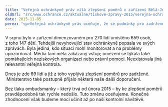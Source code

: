 ```yaml
---
title: "Veřejná ochránkyně práv vítá zlepšení poměrů v zařízení Bělá-Jezová"
oldUrl: "src/www.ochrance.cz/aktualne/tiskove-zpravy-2015/verejna-ochrankyne-prav-vita-zlepseni-pomeru-v-zarizeni-bela-jezova"
date: 2015-11-05
perex: "<p>Veřejná ochránkyně práv oceňuje, že se podmínky pro zadržené cizince v zařízení Bělá-Jezová na základě jejích doporučení zlepšily. Dnes zde panují diametrálně odlišné podmínky, než jaké jsme zaznamenali při naší návštěvě v srpnu nebo začátkem října.</p>"
---
```


<!-- imported from the old website -->

<p>V srpnu bylo v zařízení dimenzovaném pro 270 lidí umístěno 659 osob, z toho 147 dětí. Tehdejší nevyhovující stav ochránkyně popsala ve svých zprávách. Byla jediná, kdo situaci mohl monitorovat a na problémy upozorňovat. Média tam měla zakázaný vstup; omezení se týkala také pomáhajících neziskových organizací nebo právní pomoci. Neexistovala jiná relevantní veřejná kontrola.</p> <p>Dnes je zde 69 lidí a již z toho vyplývá zlepšení poměrů pro zadržené.  Ministerstvo také postupně přijalo některá naše další doporučení. </p> <p>Bez tlaku ombudsmanky &ndash; který trvá od února 2015 &ndash; by ke zlepšení poměrů pravděpodobně tak rychle nedošlo. Tuto změnu oceňujeme. Konečné zhodnocení však budeme moci učinit až po naší kontrolní návštěvě.</p>
